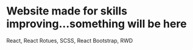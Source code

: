 # Website made for skills improving...something will be here

React, React Rotues, SCSS, React Bootstrap, RWD
